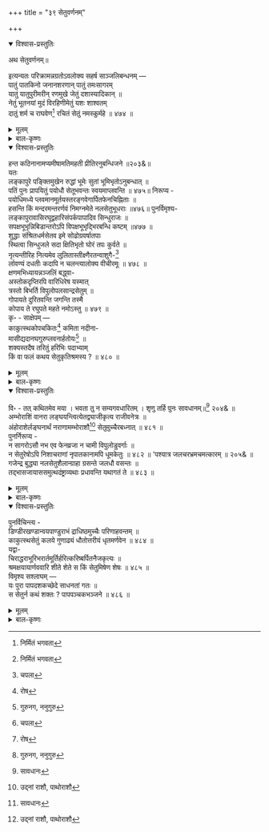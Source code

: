 +++
title = "३९ सेतुवर्णनम्"

+++

<details open><summary>विश्वास-प्रस्तुतिः</summary>

अथ सेतुवर्णनम्॥

इत्यन्यतः परिक्रामन्नग्रतोऽवलोक्य सहर्ष साञ्जलिबन्धनम् —   
पातुं पातकिनो जनानशरणान् पातुं तमःसागरम्   
यातुं यातुपुरीमरीन् रणमुखे जेतुं दशास्यादिकान् ॥   
नेतुं भूतनयां मुदं विरहिणीमेतुं यशः शाश्वतम्   
दातुं शर्म च राघवेण[^644] रचितं सेतुं नमस्कुर्महे ॥ ४७४ ॥

[^644]:
     निर्मितं भगवता
</details>

<details><summary>मूलम्</summary>

अथ सेतुवर्णनम्॥

इत्यन्यतः परिक्रामन्नग्रतोऽवलोक्य सहर्ष साञ्जलिबन्धनम् —   
पातुं पातकिनो जनानशरणान् पातुं तमःसागरम्   
यातुं यातुपुरीमरीन् रणमुखे जेतुं दशास्यादिकान् ॥   
नेतुं भूतनयां मुदं विरहिणीमेतुं यशः शाश्वतम्   
दातुं शर्म च राघवेण[^644] रचितं सेतुं नमस्कुर्महे ॥ ४७४ ॥

[^644]:
     निर्मितं भगवता
</details>

<details><summary>बाल-कृष्णः</summary>

किंच देवागारेति । देवागारे देवमन्दिरस्य निषेविणः पूजनान्ननिष्पादनादि- रूपेण सेवकाः जनाः प्रातःकालस्नानादिना शुद्ध्यन्तु, संध्यानाचरणादिना दुष्यन्तु दोषयुक्ता भवन्तु वा । परंतु ते उभयविधा अपि अमी जनाः स्वामिनः भगवतः परिग्रहेणानुग्रहेण मनीषाजुषां बुद्धिमतां नियतं नियमेन मान्याः पूज्याः भवन्ति । अत्रार्थान्तरमुपन्यस्यति — लोके प्रायेण बहुधा हीनोऽपि नीचोऽपि जनः आश्रयस्याधारस्य गौरवेण महत्त्वेन मानार्हतां पूज्यतां लभते प्राप्नोति । हि यस्मात् कुब्जः वक्राङ्गः क्लीबश्व तौ मुखौ प्रमुखौ यस्मिन् तथाभूतो जनोऽपि, जातावेकवचनम् । राजाश्रयात् पूजाम् इतरजनेभ्यः सत्कारं, भजते प्राप्नोति ॥ ४७३ ॥

अथ दक्षिणतः श्रीरामकृतं सेतुं दृष्ट्वा तं नमस्कुर्वन्नाह - पातुमिति । अशरणान् रक्षकहीनान् पातकिनश्च जनान् पातुं रक्षितुं तमः सागरमज्ञानसमुद्रं पातुं तस्य पानं कर्तुं, पूर्व 'पा रक्षणे' इति धातो रूपमत्र च 'पा पाने' इति धातोश्च रूपमङ्गीकृतमिति बोध्यम् । तेन सकलाज्ञानं विनाशयितुमित्यर्थः । यातूनां रक्षसां " यातुधानः पुण्यजनो नैर्ऋतो यातु रक्षसी । " इत्यमरः । पुरीं लङ्कानगरीं यातुं गन्तुं रणमुखे युद्धमध्ये दशास्यादिकान् रावणप्रमुखान् अरीन् शत्रून् जेतुं पराभावयितुं, विरहिणीं स्ववियोगिनीं भूतनयां सीतां मुदमानन्दं नेतुं प्रापयितुं शाश्वतं विनाशरहितं यशः कीर्ति एतुं संपादयितुं, शर्म सुखं दीनजनेभ्य इति शेषः । दातुं च राघवेण श्रीरामचन्द्रेण रचितं निर्मितं सेतुं नमस्कुर्महे वन्दनं कुर्मः ॥ ४७४ ॥
</details>

<details open><summary>विश्वास-प्रस्तुतिः</summary>

हन्त कठिनानामप्यमीषामतिमहती प्रीतिरनुबन्धिजने ॥२०३&॥   
यतः   
लङ्कापुरे पङ्क्तिमुखेन रुद्धां भूमेः सुतां भूमिभृतोऽनुबन्धात् ॥   
पतिं पुनः प्रापयितुं पयोधौ सेतूभवन्तः स्वयमाप्लवन्ति ॥ ४७५॥ निरूप्य -   
पयोधिमध्ये प्लवमानमूर्तयस्तरङ्गवेगार्पितफेनचिह्निताः ॥   
हसन्ति किं मन्दरमन्तरर्णवं निमग्नमेते नलसेतुभूधराः ॥४७६॥ पुनर्विमृश्य-   
लङ्कापुरावासिरघूद्वहारिसंपर्कपापादिव सिन्धुराजः ॥   
सपक्षभूभृन्निबिडान्तरोऽपि विपक्षभूभृद्भिरबन्धि कष्टम् ॥४७७ ॥   
शुद्धाः संश्रितधर्मसेतव इमे सोढोग्रवर्षातपाः   
स्थित्वा सिन्धुजले सदा क्षितिभृतो घोरं तपः कुर्वते ॥   
नृत्यन्तीरिह नित्यमेव लुलितास्तीक्ष्णैरतन्वाशुगै-[^645]   
र्लावण्यं दधतीः कदापि न चलन्त्यालोक्य वीचीरमूः ॥ ४७८ ॥   
क्षणमभिध्यायन्नञ्जलिं बद्ध्वा-   
अस्तोकदृप्तिरपि वारिधिरेष यस्मात्   
त्रस्तो बिभर्ति विपुलोपलसान्द्रसेतुम् ॥   
गोपायते दुरितवन्ति जगन्ति तस्मै   
कोपाय ते रघुपते महते नमोऽस्तु ॥ ४७९ ॥   
कृ॰ - साक्षेपम् —   
काकुत्स्थकोपचकितः[^646] कमिता नदीना-   
मासीद्यदानघगुरुप्लवनार्हतोयः[^647] ॥   
शक्यस्तदैष तरितुं हरिभिः पदाभ्याम्   
किं वा फलं कथय सेतुकृतिश्रमस्य ? ॥ ४८० ॥

[^645]:
     चपला


[^646]:
     रोष


[^647]:
    गुरुनग, ननुगुरु
</details>

<details><summary>मूलम्</summary>

हन्त कठिनानामप्यमीषामतिमहती प्रीतिरनुबन्धिजने ॥२०३&॥   
यतः   
लङ्कापुरे पङ्क्तिमुखेन रुद्धां भूमेः सुतां भूमिभृतोऽनुबन्धात् ॥   
पतिं पुनः प्रापयितुं पयोधौ सेतूभवन्तः स्वयमाप्लवन्ति ॥ ४७५॥ निरूप्य -   
पयोधिमध्ये प्लवमानमूर्तयस्तरङ्गवेगार्पितफेनचिह्निताः ॥   
हसन्ति किं मन्दरमन्तरर्णवं निमग्नमेते नलसेतुभूधराः ॥४७६॥ पुनर्विमृश्य-   
लङ्कापुरावासिरघूद्वहारिसंपर्कपापादिव सिन्धुराजः ॥   
सपक्षभूभृन्निबिडान्तरोऽपि विपक्षभूभृद्भिरबन्धि कष्टम् ॥४७७ ॥   
शुद्धाः संश्रितधर्मसेतव इमे सोढोग्रवर्षातपाः   
स्थित्वा सिन्धुजले सदा क्षितिभृतो घोरं तपः कुर्वते ॥   
नृत्यन्तीरिह नित्यमेव लुलितास्तीक्ष्णैरतन्वाशुगै-[^645]   
र्लावण्यं दधतीः कदापि न चलन्त्यालोक्य वीचीरमूः ॥ ४७८ ॥   
क्षणमभिध्यायन्नञ्जलिं बद्ध्वा-   
अस्तोकदृप्तिरपि वारिधिरेष यस्मात्   
त्रस्तो बिभर्ति विपुलोपलसान्द्रसेतुम् ॥   
गोपायते दुरितवन्ति जगन्ति तस्मै   
कोपाय ते रघुपते महते नमोऽस्तु ॥ ४७९ ॥   
कृ॰ - साक्षेपम् —   
काकुत्स्थकोपचकितः[^646] कमिता नदीना-   
मासीद्यदानघगुरुप्लवनार्हतोयः[^647] ॥   
शक्यस्तदैष तरितुं हरिभिः पदाभ्याम्   
किं वा फलं कथय सेतुकृतिश्रमस्य ? ॥ ४८० ॥

[^645]:
     चपला


[^646]:
     रोष


[^647]:
    गुरुनग, ननुगुरु
</details>

<details><summary>बाल-कृष्णः</summary>

हन्तेति । कठिनानां कठोराणामपि अमीषां सेतुसंबन्धिनां शिला-पाषाणादिका- नामिति शेषः । अनुबन्धिजने स्वसंबन्धिजने अर्थात् सीताविषये अतिमहती प्रीतिः प्रेम, अस्तीति शेषः । हन्तेत्यानन्दे ॥ २०३& ॥-

प्रीतिमेव विशदयति – लङ्कापुर इति । भूमिभृतः सेतुसंबन्धिपर्वताः अनुबन्धात् भूमिकन्यात्वात्सोदरसंबन्धादित्यर्थः । लङ्कापुरे दशानननगर्यां पङ्क्तिमुखेन रावणेन रुद्धां भूमेः पृथिव्याः सुतां सीतां पुनः पतिं श्रीरामचन्द्रसंनिधिं प्रापयितुं पयोधौ समुद्रे स्वयं सेतूभवन्तः सन्तः, आप्लवन्ति तरन्ति ॥ ४७५ ॥

किंच पयोधिमध्य इति । पयोधेः समुद्रस्य मध्ये प्लवमानाः तरन्तः मूर्तयो येषां ते, तरङ्गाणां ऊर्मीणां वेगैः जवैः अर्पितैः समर्पितैः फेनैः चिह्निताः कृतलाञ्छनाः एते नलो नाम रामसैनिकानां वानराणामेकतमः तन्निर्मितसेतुसंबन्धिनो भूधराः पर्वताः, अन्तरर्णवं समुद्रमध्ये निमग्नं मन्दरं नाम पर्वतं हसन्ति किं, उपहासं कुर्वन्त्येवेति किमित्युत्प्रेक्षा ॥ ४७६ ॥

पुनरिति । विमृश्य विचार्य —

लङ्केति । सिन्धुराजः समुद्रः लङ्कापुरावासिनः रघूद्वहस्य रघुश्रेष्ठस्य रामचन्द्रस्य अरेः शत्रो रावणस्य संपर्कपापात् स्पर्शदोषादिव सपक्षाः समानमतस्थाः सुहृद इत्यर्थः । पक्षसहिताश्च ये भूभृतः राजानः पर्वताश्च तैः निबिडं घनम् अन्तरं मध्यभागो यस्य सः तथाभूतोऽपि विपक्षभूभृद्भिः शत्रुभूतराजभिः पक्षरहितैश्च पर्वतैः अबन्धि बद्धः, कष्टमिति खेदे ॥ ४७७ ॥

शुद्धा इति संश्रितः आश्रितः धर्मस्य सेतुर्मर्यादा यैस्ते, पक्षे संश्रितः धर्मेण  धर्मरूपेण रामेण रचितः सेतुर्यैस्ते इति च, सोढौ मर्षितौ उग्रौ वर्षं वृष्टिः आतपः सूर्यप्रकाशश्च तौ द्वौ यैस्ते अत एव शुद्धाः पवित्राः सदा सर्वदा सिन्धुजले समुद्रोदके स्थित्वा क्षितिभृतः राजानः पर्वताश्च घोरं भयंकरं तपः कुर्वते कुर्वन्ति । अतः इमे पर्वताः राजानश्च इह लोके समुद्रे च लावण्यं सौन्दर्यं लवणस्य भावः लावण्यं क्षार रसमित्यर्थः । दधतीः धारयन्तीः तीक्ष्णैस्तिग्मैः अतनुभिः बहुभिः आशुगैः वायुभिः अतनोर्मदनस्य च आशुगैर्वाणैश्च आशुगौ वायु - विशिखौ ” इत्यमरः । लुलिताः क्षुभिताः पीडिताश्च अत एव नित्यमनवरतमेव नृत्यन्तीः वर्द्धिताः नृत्यमाचरन्तीश्च अमूः वीचीः लहरीः आलोक्यावलोक्य कदापि न चलन्ति न मुह्यन्ति न भ्रमन्ति च ॥ ४७८ ॥

अस्तोकेति । एष वारिधिः समुद्रः अस्तोका बहुला दृप्तिर्गर्वो यस्य तथाभूतः सन्नपि, यस्मात् कोपात्त्रस्तो भीतः सन् विपुला बहुला ये उपलाः पाषाणास्तैः सान्द्रं निबिडं सेतुं बिभर्ति धारयति, तस्मै दुरितवन्ति पापयुक्तानि जगन्ति गोपायते रक्षते, 'गुपू रक्षणे' इत्यस्मात् “गुपू-धूप-" इत्यादिना आयप्रत्यये शतृप्रत्ययः । हे रघुपते भगवन् रामचन्द्र ! ते तव महते कोपाय क्रोधाय नमः अस्तु ॥ ४७९ ॥

'वारिधिस्त्रस्तो बिभर्ति विपुलोपलसान्द्रसेतुं' इत्यत्राक्षिपति — काकुत्स्थेति । नदीनां कमिता पतिः समुद्रः ककुत्स्थस्य गोत्रापत्यं पुमान् काकुत्स्थः रामचन्द्रः तस्य कोपात् चकितो भीतः यदा अनघानां निर्मलानां गुरूणां महतां, सोढुमशक्यानामित्यर्थः । अर्थात् पाषाणानां प्लवनाय तरणाय अर्हं योग्यं तोयमुदकं यस्य तथाभूतः आसीत्, तदा तर्हि एषः हरिभिः वानरैः पदाभ्यां चरणाभ्यां तरितुं लङ्घयितुमपि शक्यः स्यात् । तस्मात् सेतुकृतिश्रमस्य सेतुरचनाप्रयत्नस्य किं वा फलमुपयोगः ? कथय ॥ ४८० ॥
</details>

<details open><summary>विश्वास-प्रस्तुतिः</summary>

वि॰ - तत् कथितमेव मया । भवता तु न सम्यगवधारितम् । शृणु तर्हि पुनः सावधानम्॥[^648] २०४& ॥   
अम्भोराशिं वानरा लङ्घयन्त्वित्येतद्व्याजीकृत्य राजीवनेत्रः ॥   
अंहोराशेर्लङ्घनार्थं नराणामम्भोराशौ[^649] सेतुमुच्चैरबध्नात् ॥ ४८१ ॥   
पुनर्निरूप्य -   
न सागरोऽसौ नभ एव फेनव्रजा न चामी विपुलोडुवर्गाः ॥   
न सेतुरेषोऽपि निशाचराणां नृपातकानामपि धूमकेतुः ॥ ४८२ ॥ 'पश्यात्र जलचरभ्रमचमत्कारम् ॥ २०५& ॥   
गजेन्द्र बुद्ध्या नलसेतुशैलान्ग्राहा ग्रसन्ते जलधौ वसन्तः ॥   
तद्भासजायाससमुत्थदंष्ट्राव्यथाः प्रधावन्ति यथागतं ते ॥ ४८३ ॥

[^648]:
     सावधानः


[^649]:
      उद्नां राशौ, पाथोराशौ
</details>

<details><summary>मूलम्</summary>

वि॰ - तत् कथितमेव मया । भवता तु न सम्यगवधारितम् । शृणु तर्हि पुनः सावधानम्॥[^648] २०४& ॥   
अम्भोराशिं वानरा लङ्घयन्त्वित्येतद्व्याजीकृत्य राजीवनेत्रः ॥   
अंहोराशेर्लङ्घनार्थं नराणामम्भोराशौ[^649] सेतुमुच्चैरबध्नात् ॥ ४८१ ॥   
पुनर्निरूप्य -   
न सागरोऽसौ नभ एव फेनव्रजा न चामी विपुलोडुवर्गाः ॥   
न सेतुरेषोऽपि निशाचराणां नृपातकानामपि धूमकेतुः ॥ ४८२ ॥ 'पश्यात्र जलचरभ्रमचमत्कारम् ॥ २०५& ॥   
गजेन्द्र बुद्ध्या नलसेतुशैलान्ग्राहा ग्रसन्ते जलधौ वसन्तः ॥   
तद्भासजायाससमुत्थदंष्ट्राव्यथाः प्रधावन्ति यथागतं ते ॥ ४८३ ॥

[^648]:
     सावधानः


[^649]:
      उद्नां राशौ, पाथोराशौ
</details>

<details><summary>बाल-कृष्णः</summary>

तदिति । तत् सेतुकृतिश्रमफलं मया कथितं 'दातुं शर्म च राघवेण रचितं' इत्यादिनोक्तमेव । भवता तु पुरोभागितया न सम्यक् अवधारितं ज्ञातम् । तर्हि पुनः कथयामीति शेषः । सावधानं केवलपुरोभागित्वं त्यक्त्वा तत्त्वजिज्ञासया मनःपूर्वकं यथा तथा श्रृणु ॥ २०४& ॥

अम्भोराशिमिति । वानराः अम्भोराशिं समुद्रं लङ्घयन्तु तरन्तु इत्येतत् व्याजीकृत्य निमित्तीकृत्य, राजीवनेत्रः कमलनयनः श्रीरामचन्द्रः नराणां अंहसां पापानां राशेः समुद्रस्य लङ्घनार्थं उल्लङ्घनार्थम् अम्भोराशौ समुद्रे उच्चैर्महान्तं सेतुं अबध्नात् बबन्ध ॥ ४८१ ॥

नेति । असौ दृश्यमानः सागरः समुद्रो न, किंतु नभ आकाश एव । अमी सागरतरङ्गेषु विलसन्तः फेनव्रजाः फेनसमुदायाः न, किंतु विपुलानां बहूनां उडूनां नक्षत्राणां वर्गाः समुदाया एव । तथा एषः सागरे श्रीरामनिबद्धः सेतुर्न, अपि तु निशाचराणां राक्षसानां नृणां मनुष्याणां संबन्धिनां पातकानामपि च धूमकेतुः उत्पातसूचकग्रह विशेषः । अत्र सागरादीनां प्रकृतस्वरूपं निषिध्य नभआदीनामप्रकृतानां साधनादपह्नुतिरलंकारः । तदुक्तम् — " प्रकृतं यन्निषिध्यान्यत् साध्यते सापह्नुतिः। " इति ॥ ४८२ ॥ पश्येति । अत्र समुद्रे जलचराणां मत्स्यादीनां भ्रमस्य मिथ्याज्ञानस्य चमत्कारम् आश्चर्य पश्य ॥ २०५& ॥

गजेन्द्रेति । जलधौ समुद्रे वसन्तो वासं कुर्वन्तः ग्राहाः नक्राः गजेन्द्रा महाहस्तिन इति या बुद्धिस्तया नलस्य नलनिर्मितस्य सेतोः संबन्धिनो ये शैलाः पाषाणास्तान् ग्रसन्ते भक्षयन्ति । ततः तेषां ग्रासाज्जाता ये आयासाः प्रयत्नाः तेभ्यः समुत्था उत्पन्ना दंष्ट्राणां व्यथा येषां ते तथाभूताः सन्तः यथागतं आगतस्थानमनतिक्रम्य, स्वस्थानमित्यर्थः । प्रधावन्ति शीघ्रगत्या गच्छन्ति ॥ ४८३ ॥
</details>

<details open><summary>विश्वास-प्रस्तुतिः</summary>

पुनर्विचिन्त्य -   
डिण्डीरखण्डान्वयपाण्डुराभं द्राधिष्ठमुच्चैः परिणाहवन्तम् ॥   
काकुत्स्थसेतुं कलये गुणाढ्यं धौतोत्तरीयं धृतमर्णवेन ॥ ४८४ ॥   
यद्वा-   
चिराद्धराभूरिभरार्तमूर्तिर्हरित्करिष्बर्पितनैजकृत्यः ॥   
श्रमक्षयायार्णववारि शीते शेते स किं सेतुमिषेण शेषः ॥ ४८५ ॥   
विमृश्य सश्लाघम् —   
यः पुरा पापदशकच्छेदे साधनतां गतः ॥   
स सेतुर्न कथं शक्तः ? पापपञ्चकभञ्जने ॥ ४८६ ॥
</details>

<details><summary>मूलम्</summary>

पुनर्विचिन्त्य -   
डिण्डीरखण्डान्वयपाण्डुराभं द्राधिष्ठमुच्चैः परिणाहवन्तम् ॥   
काकुत्स्थसेतुं कलये गुणाढ्यं धौतोत्तरीयं धृतमर्णवेन ॥ ४८४ ॥   
यद्वा-   
चिराद्धराभूरिभरार्तमूर्तिर्हरित्करिष्बर्पितनैजकृत्यः ॥   
श्रमक्षयायार्णववारि शीते शेते स किं सेतुमिषेण शेषः ॥ ४८५ ॥   
विमृश्य सश्लाघम् —   
यः पुरा पापदशकच्छेदे साधनतां गतः ॥   
स सेतुर्न कथं शक्तः ? पापपञ्चकभञ्जने ॥ ४८६ ॥
</details>

<details><summary>बाल-कृष्णः</summary>

डिण्डीरेति । डिण्डीरखण्डानां फेनशकलानां अन्वयेन स्पर्शसंबन्धेन पाण्डुरा श्वेतवर्णा आभा कान्तिर्यस्य तं द्राधिष्ठं अतिदीर्घ उच्चैः परिणाहवन्तं अतिविशालतासंपन्नं च गुणैः प्रणतजनदुःखनिर्हरणादिभिः, सूत्रैश्च आढ्यं संपन्नं काकुत्स्थसेतुं श्रीरामनिर्मितं सेतुं, अर्णवेन समुद्रेण धृतं परिवृतं धौतं प्रक्षालितं उत्तरीयम् उपवस्त्रं, कलये अवगच्छामि ॥ ४८४ ॥

अथवा एवं कल्पनीयमित्याह — चिरादिति । चिरात् बहुकालपर्यन्तं धरायाः पृथिव्याः भूरिभरेणातिभारेण आर्ता पीडिता मूर्तिः शरीरं यस्य सः, अत एव हरित्करिषु दिग्गजेषु अर्पितं समर्पितं नैजं स्वकीयं कृत्यं पृथ्वीधारणरूपं येन तथाभूतः सन् श्रमक्षयाय पृथ्वीधारणायासपरिहाराय सः प्रसिद्धः शेषः अनन्तः सेतुमिषेण सेतुव्याजेन शीते अर्णववारि समुद्रजले, रेफान्तोयं शब्दः । शेते शयनं करोति किम् ? उत्प्रेक्षालंकारः ॥ ४८५ ॥

य इति । यः सेतुः पुरा रामावतारे पापानां दशकं तस्य त्रिविधकायिक- चतुर्विधवाचिक-त्रिविधमानसिकेति भेदेन दशसंख्याकपापानामित्यर्थः । तानि स्कान्दे यथा - " अदत्तानामुपादानं हिंसा चैवाविधानतः । परदारोपसेवा च कायिकं त्रिविधं स्मृतम् ॥ पारुष्यमनृतं चैवं पैशुन्यं चापि सर्वशः । असंबद्धप्रलापश्च वाङ्मयं स्याच्चतुर्विधम् ॥ परद्रव्येष्वभिध्यानं मनसाऽनिष्टचिन्तनम् । वितथाभिनिवेशश्च मानसं त्रिविधं स्मृतम् ॥ " इति । दशसंख्यानि कानि शिरांसि यस्य सः दशकः पापश्चासौ दशको रावणस्तस्य च छेदे विनाशे साधनतां निखिलवानरसैन्यस्य लङ्कायां प्रापणात् साहाय्यत्वं गतः, सः सेतुः पापानां ब्रह्महत्यादीनां पञ्चकं तस्य भञ्जने विनाशे कथं न शक्तः न समर्थः ? अपि तु शक्त एव स्यादिति तत एव च स स्तुत्य एवेति च भावः ॥ ४८६ ॥
</details>



